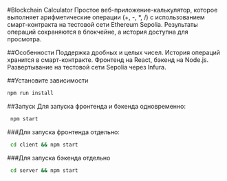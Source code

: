#Blockchain Calculator
Простое веб-приложение-калькулятор, которое выполняет арифметические операции (+, -, \*, /) с использованием смарт-контракта на тестовой сети Ethereum Sepolia. Результаты операций сохраняются в блокчейне, а история доступна для просмотра.

##Особенности
Поддержка дробных и целых чисел.
История операций хранится в смарт-контракте.
Фронтенд на React, бэкенд на Node.js.
Развертывание на тестовой сети Sepolia через Infura.

##Установите зависимости

```bash
npm run install
```

##Запуск
Для запуска фронтенда и бэкенда одновременно:

```bash
 npm start
```

###Для запуска фронтенда отдельно:

```bash
 cd client && npm start
```

###Для запуска бэкенда отдельно

```bash
 cd server && npm start
```
